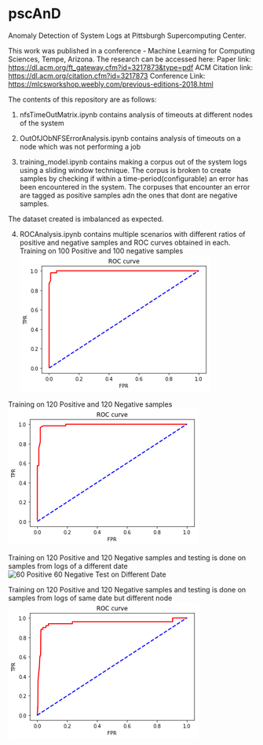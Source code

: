 # pscAnD
Anomaly Detection of System Logs at Pittsburgh Supercomputing Center. 

This work was published in a conference - Machine Learning for Computing Sciences, Tempe, Arizona. The research can be accessed here:
Paper link: https://dl.acm.org/ft_gateway.cfm?id=3217873&type=pdf
ACM Citation link: https://dl.acm.org/citation.cfm?id=3217873
Conference Link: https://mlcsworkshop.weebly.com/previous-editions-2018.html

The contents of this repository are as follows:
1) nfsTimeOutMatrix.ipynb contains analysis of timeouts at different nodes of the system

2) OutOfJObNFSErrorAnalysis.ipynb contains analysis of timeouts on a node which was not performing a job

3) training_model.ipynb contains making a corpus out of the system logs using a sliding window technique. The corpus is broken to create samples by checking if within a time-period(configurable) an error has been encountered in the system. The corpuses that encounter an error are tagged as positive samples adn the ones that dont are negative samples. 

The dataset created is imbalanced as expected.

4) ROCAnalysis.ipynb contains multiple scenarios with different ratios of positive and negative samples and ROC curves obtained in each.
Training on 100 Positive and 100 negative samples
![100 Positive and 100 Negative](/ROC-bridges-Images/case0.png)

Training on 120 Positive and 120 Negative samples
![120 Positive and 120 Negative](/ROC-bridges-Images/case2.png)

Training on 120 Positive and 120 Negative samples and testing is done on samples from logs of a different date
![60 Positive 60 Negative Test on Different Date](case3.png)

Training on 120 Positive and 120 Negative samples and testing is done on samples from logs of same date but different node
![60 Positive 60 Negative Test on Same Date Different Node](ROC-bridges-Images/case41.png)

